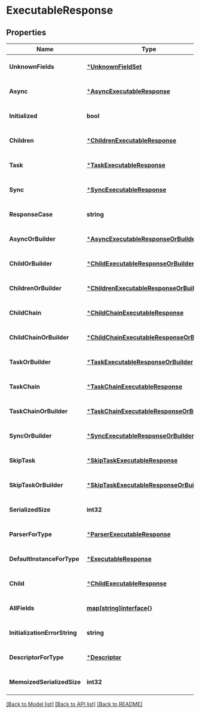 # ExecutableResponse

## Properties
Name | Type | Description | Notes
------------ | ------------- | ------------- | -------------
**UnknownFields** | [***UnknownFieldSet**](UnknownFieldSet.md) |  | [optional] [default to null]
**Async** | [***AsyncExecutableResponse**](AsyncExecutableResponse.md) |  | [optional] [default to null]
**Initialized** | **bool** |  | [optional] [default to null]
**Children** | [***ChildrenExecutableResponse**](ChildrenExecutableResponse.md) |  | [optional] [default to null]
**Task** | [***TaskExecutableResponse**](TaskExecutableResponse.md) |  | [optional] [default to null]
**Sync** | [***SyncExecutableResponse**](SyncExecutableResponse.md) |  | [optional] [default to null]
**ResponseCase** | **string** |  | [optional] [default to null]
**AsyncOrBuilder** | [***AsyncExecutableResponseOrBuilder**](AsyncExecutableResponseOrBuilder.md) |  | [optional] [default to null]
**ChildOrBuilder** | [***ChildExecutableResponseOrBuilder**](ChildExecutableResponseOrBuilder.md) |  | [optional] [default to null]
**ChildrenOrBuilder** | [***ChildrenExecutableResponseOrBuilder**](ChildrenExecutableResponseOrBuilder.md) |  | [optional] [default to null]
**ChildChain** | [***ChildChainExecutableResponse**](ChildChainExecutableResponse.md) |  | [optional] [default to null]
**ChildChainOrBuilder** | [***ChildChainExecutableResponseOrBuilder**](ChildChainExecutableResponseOrBuilder.md) |  | [optional] [default to null]
**TaskOrBuilder** | [***TaskExecutableResponseOrBuilder**](TaskExecutableResponseOrBuilder.md) |  | [optional] [default to null]
**TaskChain** | [***TaskChainExecutableResponse**](TaskChainExecutableResponse.md) |  | [optional] [default to null]
**TaskChainOrBuilder** | [***TaskChainExecutableResponseOrBuilder**](TaskChainExecutableResponseOrBuilder.md) |  | [optional] [default to null]
**SyncOrBuilder** | [***SyncExecutableResponseOrBuilder**](SyncExecutableResponseOrBuilder.md) |  | [optional] [default to null]
**SkipTask** | [***SkipTaskExecutableResponse**](SkipTaskExecutableResponse.md) |  | [optional] [default to null]
**SkipTaskOrBuilder** | [***SkipTaskExecutableResponseOrBuilder**](SkipTaskExecutableResponseOrBuilder.md) |  | [optional] [default to null]
**SerializedSize** | **int32** |  | [optional] [default to null]
**ParserForType** | [***ParserExecutableResponse**](ParserExecutableResponse.md) |  | [optional] [default to null]
**DefaultInstanceForType** | [***ExecutableResponse**](ExecutableResponse.md) |  | [optional] [default to null]
**Child** | [***ChildExecutableResponse**](ChildExecutableResponse.md) |  | [optional] [default to null]
**AllFields** | [**map[string]interface{}**](interface{}.md) |  | [optional] [default to null]
**InitializationErrorString** | **string** |  | [optional] [default to null]
**DescriptorForType** | [***Descriptor**](Descriptor.md) |  | [optional] [default to null]
**MemoizedSerializedSize** | **int32** |  | [optional] [default to null]

[[Back to Model list]](../README.md#documentation-for-models) [[Back to API list]](../README.md#documentation-for-api-endpoints) [[Back to README]](../README.md)

